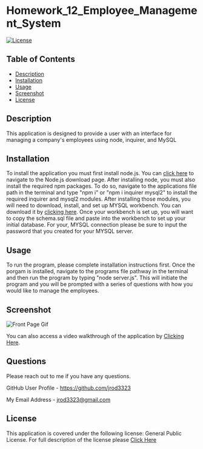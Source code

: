 # Homework_12_Employee_Management_System

[![License](https://img.shields.io/badge/license-GPL%20v%203.0-green)](https://choosealicense.com/licenses/gpl-3.0/)

## Table of Contents 

* [Description](#description)
* [Installation](#installation)
* [Usage](#usage)
* [Screenshot](#screenshot)
* [License](#license)

## Description 

This application is designed to provide a user with an interface for managing a company's employees using node, inquirer, and MySQL


## Installation

To install the application you must first install node.js.  You can [click here](https://nodejs.org/en/download/) to navigate to the Node.js download page.  After installing node, you must also install the required npm packages.  To do so, navigate to the applications file path in the terminal and type "npm i" or "npm i inquirer mysql2" to install the required inquirer and mysql2 modules.  After installing those modules, you will need to download, install, and set up MYSQL workbench.  You can download it by [clicking here](https://www.mysql.com/products/workbench/).  Once your workbench is set up, you will want to copy the schema.sql file and paste into the workbench to set up your initial database.  For your, MYSQL connection please be sure to input the password that you created for your MYSQL server.


## Usage 

To run the program, please complete installation instructions first. Once the porgam is installed, navigate to the programs file pathway in the terminal and then run the program by typing "node server.js".  This will initiate the program and you will be prompted with a series of questions with how you would like to manage the employees.


## Screenshot

![Front Page Gif](./images/employeemanagement.gif)

You can also access a video walkthrough of the application by [Clicking Here]().


## Questions

Please reach out to me if you have any questions.

GitHub User Profile - https://github.com/jrod3323

My Email Address - jrod3323@gmail.com


## License

This application is covered under the following license: General Public License.  For full description of the license please [Click Here](https://choosealicense.com/licenses/gpl-3.0/)